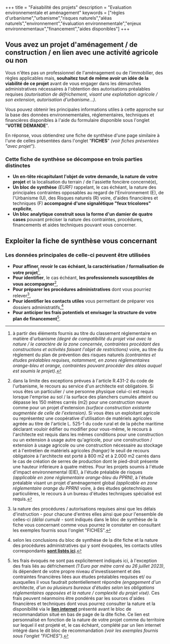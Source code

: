 +++
title = "Faisabilité des projets"
description = "Evaluation environnementale et aménagement"
keywords = ["règles d'urbanisme","urbanisme","risques naturels","aléas naturels","environnement","évaluation environnementale","enjeux environnementaux","financement","aides disponibles"]
+++

## Vous avez un projet d'aménagement / de construction / en lien avec une activité agricole ou non

Vous n'êtes pas un professionnel de l'aménagement ou de l'immobilier, des règles applicables mais, **souhaitez tout de même avoir un idée de la viabilité de ce projet** avant de vous engager dans les démarches administratives nécessaires à l'obtention des autorisations préalables requises *(autorisation de défrichement, visant une exploitation agricole / son extension, autorisation d'urbanisme...)*.

Vous pouvez obtenir les principales informations utiles à cette approche sur la base des données environnementales, réglementaires, techniques et financières disponibles à l'aide du formulaire disponible sous l'onglet "**VOTRE DEMANDE**".

En réponse, vous obtiendrez une fiche de synthèse d'une page similaire à l'une de celles présentées dans l'onglet "**FICHES**" *(voir fiches présentées "avec projet")*.

### Cette fiche de synthèse se décompose en trois parties distinctes

- **Un en-tête récapitulant l'objet de votre demande, la nature de votre projet** et la localisation du terrain / de l'assiette foncière concerné(e),
- **Un bloc de synthèse** *(EURF)* rappelant, le cas échéant, la nature des principales contraintes opposables au regard de l'Environnement (E), de l'Urbanisme (U), des Risques naturels (R) voire, d'aides financières et techniques (F) **accompagné d'une signalétique "feux tricolores" explicite**,
- **Un bloc analytique construit sous la forme d'un damier de quatre cases** pouvant préciser la nature des contraintes, procédures, financements et aides techniques pouvant vous concerner.

## Exploiter la fiche de synthèse vous concernant

### Les données principales de celle-ci peuvent être utilisées

- **Pour affiner, revoir le cas échéant, la caractérisation / formalisation de votre projet**[^1],
- **Pour identifier**, le cas échéant, **les professionnels susceptibles de vous accompagner**[^2],
- **Pour préparer les procédures administratives** dont vous pourriez relever[^3],
- **Pour identifier les contacts utiles** vous permettant de préparer vos dossiers administratifs,[^4]
- **Pour anticiper les frais potentiels et envisager la structure de votre plan de financement**[^5].

[^1]: à partir des éléments fournis au titre du classement réglementaire en matière d'urbanisme *(degré de compatibilité du projet visé avec la nature / le caractère de la zone concernée, contraintes procédant des constructions et activités faisant l'objet de restrictions)* voire, au titre du règlement du plan de prévention des risques naturels *(contraintes et études préalables requises, notamment, en zones réglementaires orange-bleu et orange, contraintes pouvant procéder des aléas auquel est soumis le projet)*.
[^2]: dans la limite des exceptions prévues à l'article R.431-2 du code de l'urbanisme, le recours au service d'un architecte est obligatoire. Si vous êtes un particulier / une personne physique celui-ci est requis lorsque l'emprise au sol / la surface des planchers cumulés atteint ou dépasse les 150 mètres carrés (m2) pour une construction neuve comme pour un projet d'extension *(surface construction existante augmentée de celle de l'extension)*. Si vous êtes un exploitant agricole ou représentez une
coopérative d'utilisation de matériels agricoles agréée au titre de l'article L. 525-1 du code rural et de la pêche maritime déclarant vouloir édifier ou modifier pour vous-même, le recours à l'architecte est requis dans les mêmes conditions pour une construction ou un extension à usage autre qu'agricole, pour une construction / extension à usage agricole ou une construction nécessaire au stockage et à l'entretien de matériels agricoles *(hangar)* le seuil de recours obligatoire à l'architecte est porté à 800 m2 et à 2.000 m2 carrés dans le cas de création de serres de production dont le pied-droit présente une hauteur inférieure à quatre mètres.
Pour les projets soumis à l'étude d'impact environnemental (EIE), à l'étude préalable de risques *(applicable en zone réglementaire orange-bleu du PPRN)*, à l'étude préalable visant un projet d'aménagement global *(applicable en zone réglementaire orange du PPRN)* voire, à des études géotechniques particulières, le recours à un bureau d'études techniques spécialisé est requis.
[^3]: la nature des procédures / autorisations requises ainsi que les délais d'instruction - pour chacune d'entres elles ainsi que pour l'ensemble de celles-ci *(délai cumulé* - sont indiqués dans le bloc de synthèse de la fiche vous concernant comme vous pourrez le constater en consultant les exemples fournis sous l'onglet "FICHES".
[^4]: selon les conclusions du bloc de synthèse de la dite fiche et la nature des procédures administratives qui y sont évoquées, les contacts utiles correspondants **[sont listés ici](https://evalpro.vercel.app/pages/environnement-amenagement/contacts-utiles/ "Renvoi vers la page Contacts utile")**.
[^5]: les frais évoqués ne sont pas explicitement indiqués ici, à l'exception des frais liés au défrichement *(1 Euro par mètre carré au 26 juillet 2023)*, ils dépendent de votre propre niveau d'investissement et des contraintes financières liées aux études préalables requises et/ ou auxquelles il vous faudrait potentiellement répondre *(engagement d'un architecte, d'un ou plusieurs bureaux d'études selon les obligations réglementaires opposées et la nature / complexité du projet visé)*.
Ces frais peuvent néanmoins être pondérés par les sources d'aides financières et techniques dont vous pourrez consulter la nature et la disponibilité via le **[lien internet](https://aides-territoires.beta.gouv.fr "Lien vers le site aides-territoires")** présenté avant le bloc de recommandation situé en bas de page de la dite fiche. Ce lien est personnalisé en fonction de la nature de votre projet comme du territoire sur lequel il est projeté et, le cas échéant, complété par un lien internet intégré dans le dit bloc de recommandation *(voir les exemples fournis sous l'onglet "FICHES")*.
